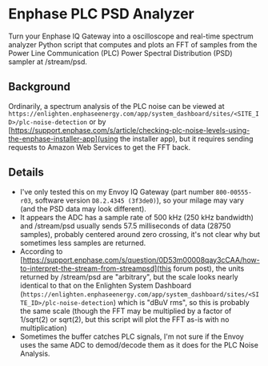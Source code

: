 # Enphase PLC PSD Analyzer

Turn your Enphase IQ Gateway into a oscilloscope and real-time spectrum analyzer Python script that computes and plots an FFT of samples from the Power Line Communication (PLC) Power Spectral Distribution (PSD) sampler at /stream/psd.

## Background

Ordinarily, a spectrum analysis of the PLC noise can be viewed at `https://enlighten.enphaseenergy.com/app/system_dashboard/sites/<SITE_ID>/plc-noise-detection` or by [https://support.enphase.com/s/article/checking-plc-noise-levels-using-the-enphase-installer-app](using the installer app), but it requires sending requests to Amazon Web Services to get the FFT back.

## Details

- I've only tested this on my Envoy IQ Gateway (part number `800-00555-r03`, software version `D8.2.4345 (3f3de0)`), so your milage may vary (and the PSD data may look different).
- It appears the ADC has a sample rate of 500 kHz (250 kHz bandwidth) and /stream/psd usually sends 57.5 milliseconds of data (28750 samples), probably centered around zero crossing, it's not clear why but sometimes less samples are returned.
- According to [https://support.enphase.com/s/question/0D53m00008qay3cCAA/how-to-interpret-the-stream-from-streampsd](this forum post), the units returned by /stream/psd are "arbitrary", but the scale looks nearly identical to that on the Enlighten System Dashboard (`https://enlighten.enphaseenergy.com/app/system_dashboard/sites/<SITE_ID>/plc-noise-detection`) which is "dBuV rms", so this is probably the same scale (though the FFT may be multiplied by a factor of 1/sqrt(2) or sqrt(2), but this script will plot the FFT as-is with no multiplication)
- Sometimes the buffer catches PLC signals, I'm not sure if the Envoy uses the same ADC to demod/decode them as it does for the PLC Noise Analysis.
